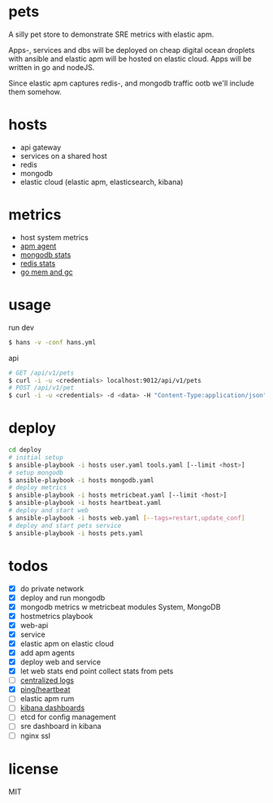 # pets

A silly pet store to demonstrate SRE metrics with elastic apm.

Apps-, services and dbs will be deployed on cheap digital ocean droplets with ansible and elastic apm will be hosted on elastic cloud. Apps will be written in go and nodeJS.

Since elastic apm captures redis-, and mongodb traffic ootb we'll include them somehow.

# hosts

- api gateway
- services on a shared host
- redis
- mongodb
- elastic cloud (elastic apm, elasticsearch, kibana)

# metrics

- host system metrics
- [apm agent](https://www.elastic.co/guide/en/apm/agent/index.html)
- [mongodb stats](https://www.elastic.co/guide/en/beats/metricbeat/current/metricbeat-module-mongodb.html)
- [redis stats](https://www.elastic.co/guide/en/beats/metricbeat/current/metricbeat-module-redis.html)
- [go mem and gc](https://www.elastic.co/guide/en/beats/metricbeat/current/metricbeat-module-golang.html)

# usage

run dev
```bash
$ hans -v -conf hans.yml
```

api
```bash
# GET /api/v1/pets
$ curl -i -u <credentials> localhost:9012/api/v1/pets
# POST /api/v1/pet
$ curl -i -u <credentials> -d <data> -H "Content-Type:application/json" localhost:9012/api/v1/pet
```

# deploy

```bash
cd deploy
# initial setup
$ ansible-playbook -i hosts user.yaml tools.yaml [--limit <host>]
# setup mongodb
$ ansible-playbook -i hosts mongodb.yaml
# deploy metrics
$ ansible-playbook -i hosts metricbeat.yaml [--limit <host>]
$ ansible-playbook -i hosts heartbeat.yaml
# deploy and start web
$ ansible-playbook -i hosts web.yaml [--tags=restart,update_conf]
# deploy and start pets service
$ ansible-playbook -i hosts pets.yaml
```

# todos

- [x] do private network
- [x] deploy and run mongodb
- [x] mongodb metrics w metricbeat modules System, MongoDB
- [x] hostmetrics playbook
- [x] web-api
- [x] service
- [x] elastic apm on elastic cloud
- [x] add apm agents
- [x] deploy web and service
- [x] let web stats end point collect stats from pets
- [ ] [centralized logs](https://www.elastic.co/products/beats/filebeat)
- [x] [ping/heartbeat](https://www.elastic.co/products/beats/heartbeat)
- [ ] elastic apm rum
- [ ] [kibana dashboards](https://www.elastic.co/guide/en/kibana/7.1/dashboard.html)
- [ ] etcd for config management
- [ ] sre dashboard in kibana
- [ ] nginx ssl

# license
MIT
